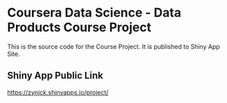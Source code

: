 # Coursera Data Science - Data Products Course Project

This is the source code for the Course Project. It is published to Shiny App Site.

## Shiny App Public Link

https://zynick.shinyapps.io/project/

